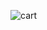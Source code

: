 ![cart](https://user-images.githubusercontent.com/56175479/108635308-12340600-747f-11eb-8fc6-2d2f91a2638a.png)
